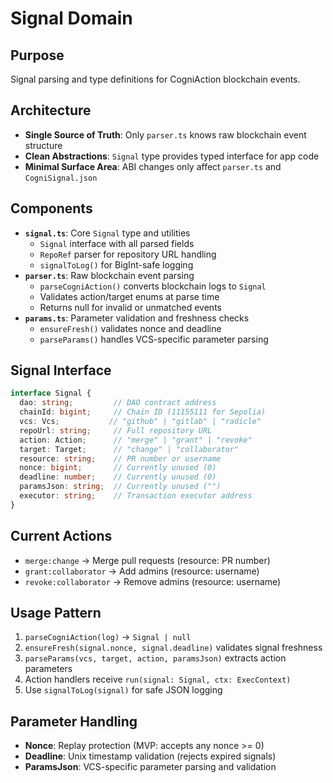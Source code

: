 # Signal Domain

## Purpose
Signal parsing and type definitions for CogniAction blockchain events.

## Architecture
- **Single Source of Truth**: Only `parser.ts` knows raw blockchain event structure
- **Clean Abstractions**: `Signal` type provides typed interface for app code
- **Minimal Surface Area**: ABI changes only affect `parser.ts` and `CogniSignal.json`

## Components
- **`signal.ts`**: Core `Signal` type and utilities
  - `Signal` interface with all parsed fields
  - `RepoRef` parser for repository URL handling
  - `signalToLog()` for BigInt-safe logging
- **`parser.ts`**: Raw blockchain event parsing
  - `parseCogniAction()` converts blockchain logs to `Signal`
  - Validates action/target enums at parse time
  - Returns null for invalid or unmatched events
- **`params.ts`**: Parameter validation and freshness checks
  - `ensureFresh()` validates nonce and deadline
  - `parseParams()` handles VCS-specific parameter parsing

## Signal Interface
```typescript
interface Signal {
  dao: string;         // DAO contract address
  chainId: bigint;     // Chain ID (11155111 for Sepolia)
  vcs: Vcs;           // "github" | "gitlab" | "radicle" 
  repoUrl: string;     // Full repository URL
  action: Action;      // "merge" | "grant" | "revoke"
  target: Target;      // "change" | "collaborator"
  resource: string;    // PR number or username
  nonce: bigint;       // Currently unused (0)
  deadline: number;    // Currently unused (0)
  paramsJson: string;  // Currently unused ("")
  executor: string;    // Transaction executor address
}
```

## Current Actions
- `merge:change` → Merge pull requests (resource: PR number)
- `grant:collaborator` → Add admins (resource: username)
- `revoke:collaborator` → Remove admins (resource: username)

## Usage Pattern
1. `parseCogniAction(log)` → `Signal | null`
2. `ensureFresh(signal.nonce, signal.deadline)` validates signal freshness
3. `parseParams(vcs, target, action, paramsJson)` extracts action parameters
4. Action handlers receive `run(signal: Signal, ctx: ExecContext)`
5. Use `signalToLog(signal)` for safe JSON logging

## Parameter Handling
- **Nonce**: Replay protection (MVP: accepts any nonce >= 0)
- **Deadline**: Unix timestamp validation (rejects expired signals)
- **ParamsJson**: VCS-specific parameter parsing and validation